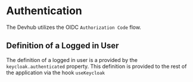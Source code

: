 # Authentication

The Devhub utilizes the OIDC `Authorization Code` flow. 


## Definition of a Logged in User
The definition of a logged in user is a provided by the `keycloak.authenticated` property.
This definition is provided to the rest of the application via the hook `useKeycloak`

